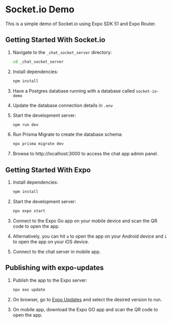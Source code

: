 # Socket.io Demo

This is a simple demo of Socket.io using Expo SDK 51 and Expo Router.

## Getting Started With Socket.io

1. Navigate to the `_chat_socket_server` directory:
   ```bash
   cd _chat_socket_server
   ```

2. Install dependencies:
   ```bash
   npm install
   ```

3. Have a Postgres database running with a database called `socket-io-demo`

4. Update the database connection details in `.env`

5. Start the development server:
   ```bash
   npm run dev
   ```

6. Run Prisma Migrate to create the database schema:
   ```bash
   npx prisma migrate dev
   ```

7. Browse to http://localhost:3000 to access the chat app admin panel.

## Getting Started With Expo

1. Install dependencies:
   ```bash
   npm install
   ```

2. Start the development server:
   ```bash
   npx expo start
   ```

3. Connect to the Expo Go app on your mobile device and scan the QR code to open the app.

4. Alternatively, you can hit `a` to open the app on your Android device and `i` to open the app on your iOS device.

5. Connect to the chat server in mobile app.

## Publishing with expo-updates

1. Publish the app to the Expo server:
   ```bash
   npx eas update
   ```

2. On browser, go to [Expo Updates](https://expo.dev/accounts/convergestack/projects/socket-io-demo/updates) and select the desired version to run.

3. On mobile app, download the Expo GO app and scan the QR code to open the app.